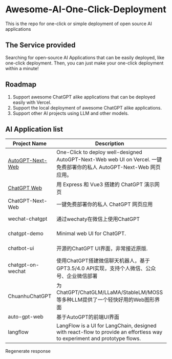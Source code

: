 # Awesome-AI-One-Click-Deployment
This is the repo for one-click or simple deployment of open source AI applications

## The Service provided
Searching for open-source AI Applications that can be easily deployed, like one-click deployment.
Then, you can just make your one-click deployment within a minute!

## Roadmap
 1. Support awesome ChatGPT alike applications that can be deployed easily with Vercel.
 2. Support the local deployment of awesome ChatGPT alike applications.
 3. Support other AI projects using LLM and other models.

## AI Application list
| Project Name       | Description                                                                                                                                                  | Deployment     |
|--------------------|--------------------------------------------------------------------------------------------------------------------------------------------------------------|----------------|
| [AutoGPT-Next-Web](https://github.com/Dogtiti/AutoGPT-Next-Web)   | One-Click to deploy well-designed AutoGPT-Next-Web web UI on Vercel. 一键免费部署你的私人 AutoGPT-Next-Web 网页应用。                                                                                                                        |  |
| [ChatGPT Web](https://github.com/Chanzhaoyu/chatgpt-web)        | 用 Express 和 Vue3 搭建的 ChatGPT 演示网页                                                                                                                   | Deploy with Railway |
| ChatGPT-Next-Web   | 一键免费部署你的私人 ChatGPT 网页应用                                                                                                                        | Deploy with Vercel |
| wechat-chatgpt     | 通过wechaty在微信上使用ChatGPT                                                                                                                               | Deploy with Railway |
| chatgpt-demo       | Minimal web UI for ChatGPT.                                                                                                                                  | Deploy with Vercel |
| chatbot-ui         | 开源的ChatGPT UI界面，非常接近原版.                                                                                                                           | Deploy with Vercel |
| chatgpt-on-wechat  | 使用ChatGPT搭建微信聊天机器人，基于GPT3.5/4.0 API实现，支持个人微信、公众号、企业微信部署                                                                 | Deploy with Railway |
| ChuanhuChatGPT     | 为ChatGPT/ChatGLM/LLaMA/StableLM/MOSS等多种LLM提供了一个轻快好用的Web图形界面                                                                          | Deploy with Railway |
| auto-gpt-web       | 基于AutoGPT的前端UI界面                                                                                                                                     |                  |
| langflow           | LangFlow is a UI for LangChain, designed with react-flow to provide an effortless way to experiment and prototype flows.                                      | Deploy with Railway |




Regenerate response
